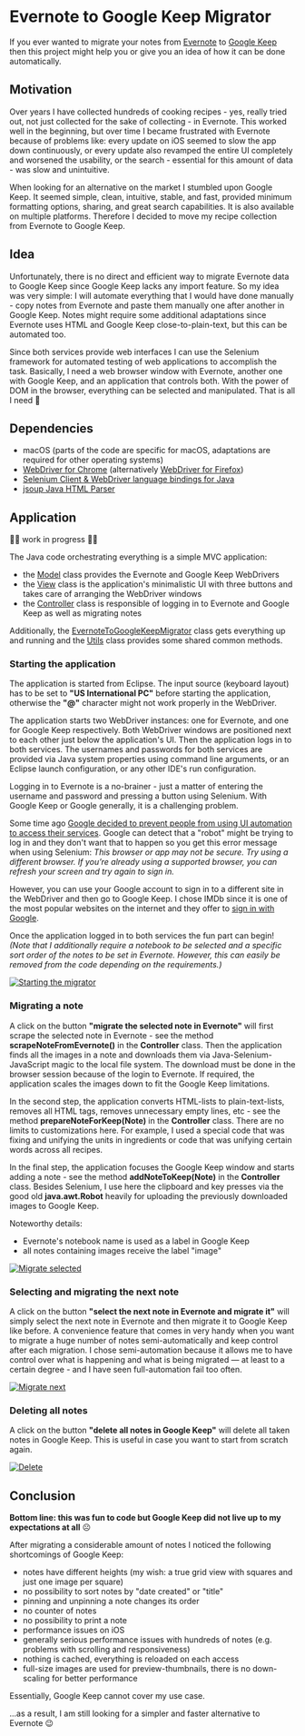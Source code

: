 # Evernote to Google Keep Migrator

If you ever wanted to migrate your notes from [Evernote](https://evernote.com) to [Google Keep](https://keep.google.com) then this project might help you or give you an idea of how it can be done automatically.

## Motivation

Over years I have collected hundreds of cooking recipes - yes, really tried out, not just collected for the sake of collecting - in Evernote. This worked well in the beginning, but over time I became frustrated with Evernote because of problems like: every update on iOS seemed to slow the app down continuously, or every update also revamped the entire UI completely and worsened the usability, or the search - essential for this amount of data - was slow and unintuitive.

When looking for an alternative on the market I stumbled upon Google Keep. It seemed simple, clean, intuitive, stable, and fast, provided minimum formatting options, sharing, and great search capabilities. It is also available on multiple platforms. Therefore I decided to move my recipe collection from Evernote to Google Keep.

## Idea

Unfortunately, there is no direct and efficient way to migrate Evernote data to Google Keep since Google Keep lacks any import feature. So my idea was very simple: I will automate everything that I would have done manually - copy notes from Evernote and paste them manually one after another in Google Keep. Notes might require some additional adaptations since Evernote uses HTML and Google Keep close-to-plain-text, but this can be automated too.

Since both services provide web interfaces I can use the Selenium framework for automated testing of web applications to accomplish the task. Basically, I need a web browser window with Evernote, another one with Google Keep, and an application that controls both. With the power of DOM in the browser, everything can be selected and manipulated. That is all I need 🙂 

## Dependencies

* macOS (parts of the code are specific for macOS, adaptations are required for other operating systems)
* [WebDriver for Chrome](https://chromedriver.chromium.org/downloads) (alternatively [WebDriver for Firefox](https://github.com/mozilla/geckodriver))
* [Selenium Client & WebDriver language bindings for Java](https://www.selenium.dev/downloads/
)
* [jsoup Java HTML Parser](https://jsoup.org/)

## Application

🚧👷 work in progress 👷🚧

The Java code orchestrating everything is a simple MVC application:
* the [Model]() class provides the Evernote and Google Keep WebDrivers
* the [View]() class is the application's minimalistic UI with three buttons and takes care of arranging the WebDriver windows
* the [Controller]() class is responsible of logging in to Evernote and Google Keep as well as migrating notes

Additionally, the [EvernoteToGoogleKeepMigrator]() class gets everything up and running and the [Utils](/src/Utils.java) class provides some shared common methods.

### Starting the application

The application is started from Eclipse. The input source (keyboard layout) has to be set to **"US International PC"** before starting the application, otherwise the **"@"** character might not work properly in the WebDriver.

The application starts two WebDriver instances: one for Evernote, and one for Google Keep respectively. Both WebDriver windows are positioned next to each other just below the application's UI. Then the application logs in to both services. The usernames and passwords for both services are provided via Java system properties using command line arguments, or an Eclipse launch configuration, or any other IDE's run configuration.

Logging in to Evernote is a no-brainer - just a matter of entering the username and password and pressing a button using Selenium. With Google Keep or Google generally, it is a challenging problem.

Some time ago [Google decided to prevent people from using UI automation to access their services](https://stackoverflow.com/questions/59534028/sign-in-to-gmail-account-fails-selenium-automation/59569816#59569816). Google can detect that a "robot" might be trying to log in and they don't want that to happen so you get this error message when using Selenium:
*This browser or app may not be secure. Try using a different browser. If you’re already using a supported browser, you can refresh your screen and try again to sign in.*

However, you can use your Google account to sign in to a different site in the WebDriver and then go to Google Keep. I chose IMDb since it is one of the most popular websites on the internet and they offer to [sign in with Google](https://www.imdb.com/registration/signin?ref=nv_generic_lgin).

Once the application logged in to both services the fun part can begin! *(Note that I additionally require a notebook to be selected and a specific sort order of the notes to be set in Evernote. However, this can easily be removed from the code depending on the requirements.)*

[![Starting the migrator](/assets/startup_800.gif)](/assets/startup_full.gif)

### Migrating a note

A click on the button **"migrate the selected note in Evernote"** will first scrape the selected note in Evernote - see the method **scrapeNoteFromEvernote()** in the **Controller** class. Then the application finds all the images in a note and downloads them via Java-Selenium-JavaScript magic to the local file system. The download must be done in the browser session because of the login to Evernote. If required, the application scales the images down to fit the Google Keep limitations.

In the second step, the application converts HTML-lists to plain-text-lists, removes all HTML tags, removes unnecessary empty lines, etc - see the method **prepareNoteForKeep(Note)** in the **Controller** class. There are no limits to customizations here. For example, I used a special code that was fixing and unifying the units in ingredients or code that was unifying certain words across all recipes.

In the final step, the application focuses the Google Keep window and starts adding a note - see the method **addNoteToKeep(Note)** in the **Controller** class. Besides Selenium, I use here the clipboard and key presses via the good old **java.awt.Robot** heavily for uploading the previously downloaded images to Google Keep.

Noteworthy details:
* Evernote's notebook name is used as a label in Google Keep
* all notes containing images receive the label "image"

[![Migrate selected](/assets/migrate_800.gif)](/assets/migrate_full.gif)

### Selecting and migrating the next note

A click on the button **"select the next note in Evernote and migrate it"** will simply select the next note in Evernote and then migrate it to Google Keep like before. A convenience feature that comes in very handy when you want to migrate a huge number of notes semi-automatically and keep control after each migration. I chose semi-automation because it allows me to have control over what is happening and what is being migrated — at least to a certain degree - and I have seen full-automation  fail too often.

[![Migrate next](/assets/migratenext_800.gif)](/assets/migratenext_full.gif)

### Deleting all notes

A click on the button **"delete all notes in Google Keep"** will delete all taken notes in Google Keep. This is useful in case you want to start from scratch again.

[![Delete](/assets/delete_800.gif)](/assets/delete_full.gif)

## Conclusion

**Bottom line: this was fun to code but Google Keep did not live up to my expectations at all** ☹

After migrating a considerable amount of notes I noticed the following shortcomings of Google Keep:
* notes have different heights (my wish: a true grid view with squares and just one image per square)
* no possibility to sort notes by "date created" or "title"
* pinning and unpinning a note changes its order
* no counter of notes
* no possibility to print a note
* performance issues on iOS
* generally serious performance issues with hundreds of notes (e.g. problems with scrolling and responsiveness)
* nothing is cached, everything is reloaded on each access
* full-size images are used for preview-thumbnails, there is no down-scaling for better performance

Essentially, Google Keep cannot cover my use case.

...as a result, I am still looking for a simpler and faster alternative to Evernote 😉
